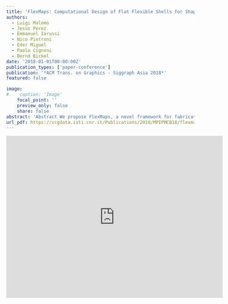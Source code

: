 ```yaml
---
title: 'FlexMaps: Computational Design of Flat Flexible Shells for Shaping 3D Objects'
authors:
  - Luigi Malomo
  - Jesús Pérez
  - Emmanuel Iarussi
  - Nico Pietroni
  - Eder Miguel
  - Paolo Cignoni
  - Bernd Bickel
date: '2018-01-01T00:00:00Z'
publication_types: ['paper-conference']
publication: '*ACM Trans. on Graphics - Siggraph Asia 2018*'
featured: false

image:
#    caption: 'Image'
    focal_point: ''
    preview_only: false
    share: false
abstract: 'Abstract We propose FlexMaps, a novel framework for fabricating smooth shapes out of flat, flexible panels with tailored mechanical properties. We start by mapping the 3D surface onto a 2D domain as in traditional UV mapping to design a set of deformable flat panels called FlexMaps. For these panels, we design and obtain specific mechanical properties such that, once they are assembled, the static equilibrium configuration matches the desired 3D shape. FlexMaps can be fabricated from an almost rigid material, such as wood or plastic, and are made flexible in a controlled way by using computationally designed spiraling microstructures.'
url_pdf: https://vcgdata.isti.cnr.it/Publications/2018/MPIPMCB18/flexmaps_author_version.pdf
---
```

<iframe width="580" height="435" src="https://www.youtube.com/embed/73VvpKlrrQU" frameborder="0" allow="accelerometer; autoplay; encrypted-media; gyroscope; picture-in-picture" frameborder="0" allowfullscreen>


